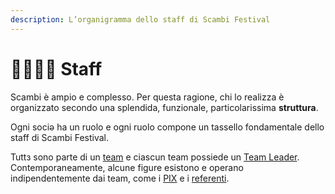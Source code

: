 ```yaml
---
description: L’organigramma dello staff di Scambi Festival
---
```


# 👩👩👧👦 Staff

Scambi è ampio e complesso. Per questa ragione, chi lo realizza è organizzato secondo una splendida, funzionale, particolarissima **struttura**.

Ogni sociə ha un ruolo e ogni ruolo compone un tassello fondamentale dello staff di Scambi Festival.

Tuttз sono parte di un [team](teams.md) e ciascun team possiede un [Team Leader](team-leaders.md). Contemporaneamente, alcune figure esistono e operano indipendentemente dai team, come i [PIX](pix.md) e i [referenti](referente.md).
